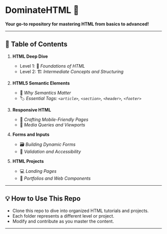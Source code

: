 # DominateHTML 🚀  
**Your go-to repository for mastering HTML from basics to advanced!**  

---

## 📂 Table of Contents  
1. **HTML Deep Dive**  
   - Level 1: 📜 *Foundations of HTML*  
   - Level 2: 🏗️ *Intermediate Concepts and Structuring*  

2. **HTML5 Semantic Elements**  
   - 🎯 *Why Semantics Matter*  
   - 🏷️ *Essential Tags: `<article>`, `<section>`, `<header>`, `<footer>`*  

3. **Responsive HTML**  
   - 📱 *Crafting Mobile-Friendly Pages*  
   - 🔧 *Media Queries and Viewports*  

4. **Forms and Inputs**  
   - 🗃️ *Building Dynamic Forms*  
   - 🔐 *Validation and Accessibility*  

5. **HTML Projects**  
   - 💻 *Landing Pages*  
   - 🎨 *Portfolios and Web Components*  

---

## 💡 How to Use This Repo  
- Clone this repo to dive into organized HTML tutorials and projects.  
- Each folder represents a different level or project.  
- Modify and contribute as you master the content.  

---